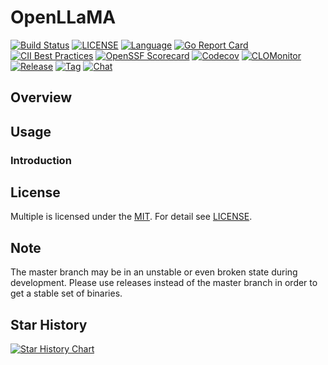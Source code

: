 # OpenLLaMA

[![Build Status](https://github.com/computeio/openllama/actions/workflows/go.yml/badge.svg)](https://github.com/computeio/openllama/actions/workflows/ci.yml)
[![LICENSE](https://img.shields.io/github/license/computeio/openllama.svg)](https://github.com/computeio/openllama/blob/master/LICENSE)
[![Language](https://img.shields.io/badge/Language-Go-blue.svg)](https://golang.org/)
[![Go Report Card](https://goreportcard.com/badge/github.com/computeio/openllama)](https://goreportcard.com/report/github.com/computeio/openllama)
[![CII Best Practices](https://bestpractices.coreinfrastructure.org/projects/2761/badge)](https://bestpractices.coreinfrastructure.org/projects/6232)
[![OpenSSF Scorecard](https://api.securityscorecards.dev/projects/github.com/computeio/openllama/badge)](https://securityscorecards.dev/viewer/?uri=github.com/computeio/openllama)
[![Codecov](https://img.shields.io/codecov/c/github/computeio/openllama?style=flat-square&logo=codecov)](https://codecov.io/gh/computeio/openllama)
[![CLOMonitor](https://img.shields.io/endpoint?url=https://clomonitor.io/api/projects/cncf/chubao-fs/badge)](https://clomonitor.io/projects/cncf/chubao-fs)
[![Release](https://img.shields.io/github/v/release/computeio/openllama.svg?color=161823&style=flat-square&logo=smartthings)](https://github.com/computeio/openllama/releases)
[![Tag](https://img.shields.io/github/v/tag/computeio/openllama.svg?color=ee8936&logo=fitbit&style=flat-square)](https://github.com/computeio/openllama/tags)
[![Chat](https://static.zulipchat.com/static/images/logo/zulip-org-logo.svg?version=0)](https://openllama.zulipchat.com/)

## Overview


## Usage

### Introduction

## License

Multiple is licensed under the [MIT](https://opensource.org/license/mit).
For detail see [LICENSE](LICENSE).

## Note

The master branch may be in an unstable or even broken state during development. Please use releases instead of the
master branch in order to get a stable set of binaries.

## Star History

[![Star History Chart](https://api.star-history.com/svg?repos=computeio/openllama&type=Date)](https://star-history.com/#computeio/openllama&Date)

